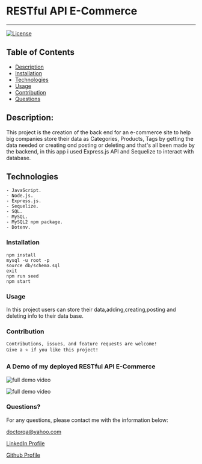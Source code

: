 # RESTful API E-Commerce
  ----
  [![License](https://img.shields.io/badge/License-MIT-yellow.svg)](https://opensource.org/licenses/MIT)
## Table of Contents
- [Description](#description)
- [Installation](#installation)
- [Technologies](#Technologies)
- [Usage](#usage)
- [Contribution](#contribution)
- [Questions](#questions)

## Description:
This project is the creation of the back end for an e-commerce site to help big companies store their data as Categories, Products, Tags by getting the data needed or creating ond posting or deleting and that's all been made by the backend, in this app i used Express.js API and Sequelize to interact with database. 


## Technologies
```
- JavaScript.
- Node.js.
- Express.js.
- Sequelize.
- SQL.
- MySQL.
- MySQL2 npm package.
- Dotenv.
```


### Installation
```
npm install
mysql -u root -p
source db/schema.sql
exit
npm run seed 
npm start

```


### Usage
In this project users can store their data,adding,creating,posting and deleting info to their data base. 


### Contribution
```
Contributions, issues, and feature requests are welcome!
Give a ⭐️ if you like this project!
```


### A Demo of my deployed RESTful API E-Commerce


![full demo video](./Assets/e-commerce1.gif)

![full demo video](./Assets/e-commerce2.gif)


### Questions? 
For any questions, please contact me with the information below:

doctorqa@yahoo.com

[LinkedIn Profile](https://www.linkedin.com/in/qabas-al-ani-7b858863/)

[Github Profile](https://github.com/Qabas-al-ani)


